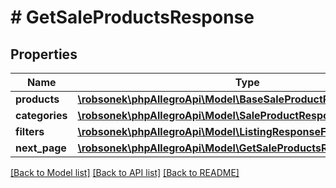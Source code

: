 # # GetSaleProductsResponse

## Properties

Name | Type | Description | Notes
------------ | ------------- | ------------- | -------------
**products** | [**\robsonek\phpAllegroApi\Model\BaseSaleProductResponseDto[]**](BaseSaleProductResponseDto.md) |  |
**categories** | [**\robsonek\phpAllegroApi\Model\SaleProductResponseCategoriesDto**](SaleProductResponseCategoriesDto.md) |  | [optional]
**filters** | [**\robsonek\phpAllegroApi\Model\ListingResponseFilters[]**](ListingResponseFilters.md) |  | [optional]
**next_page** | [**\robsonek\phpAllegroApi\Model\GetSaleProductsResponseNextPage**](GetSaleProductsResponseNextPage.md) |  | [optional]

[[Back to Model list]](../../README.md#models) [[Back to API list]](../../README.md#endpoints) [[Back to README]](../../README.md)
